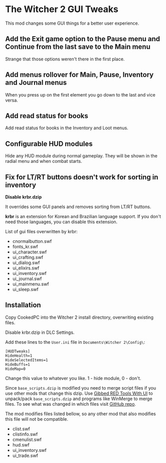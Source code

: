 # The Witcher 2 GUI Tweaks

This mod changes some GUI things for a better user experience.

## Add the Exit game option to the Pause menu and Continue from the last save to the Main menu

Strange that those options weren't there in the first place.

## Add menus rollover for Main, Pause, Inventory and Journal menus

When you press up on the first element you go down to the last and vice versa.

## Add read status for books

Add read status for books in the Inventory and Loot menus.

## Configurable HUD modules

Hide any HUD module during normal gameplay. They will be shown in the radial menu and when combat starts.

## Fix for LT/RT buttons doesn't work for sorting in inventory

**Disable krbr.dzip**

It overrides some GUI panels and removes sorting from LT/RT buttons.

**krbr** is an extension for Korean and Brazilian language support. If you don't need those languages, you can disable this extension.

List of gui files overwritten by krbr:

- cnormalbutton.swf
- fonts_kr.swf
- ui_character.swf
- ui_crafting.swf
- ui_dialog.swf
- ui_elixirs.swf
- ui_inventory.swf
- ui_journal.swf
- ui_mainmenu.swf
- ui_sleep.swf

## Installation

Copy CookedPC into the Witcher 2 install directory, overwriting existing files.

Disable krbr.dzip in DLC Settings.

Add these lines to the `User.ini` file in `Documents\Witcher 2\Config\`:

```
[HUDTweaks]
HideHealth=1
HideSelectedItems=1
HideBuffs=1
HideMap=0
```

Change this value to whatever you like. 1 - hide module, 0 - don't.

Since `base_scripts.dzip` is modified you need to merge script files if you use other mods that change this dzip. Use [Gibbed RED Tools With UI](https://www.nexusmods.com/witcher2/mods/1027) to unpack/pack `base_scripts.dzip` and programs like WinMerge to merge files. To see what was changed in which files visit [GitHub repo](https://github.com/antontkv/tw2-vanquished-enemies-auto-loot).

The mod modifies files listed bellow, so any other mod that also modifies this file will not be compatible.

- clist.swf
- clistinfo.swf
- cmenulist.swf
- hud.swf
- ui_inventory.swf
- ui_trade.swf

